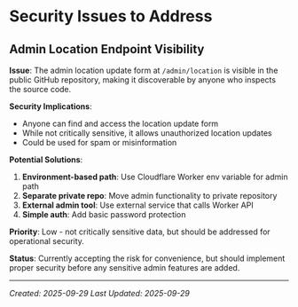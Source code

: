 # Security Issues to Address

## Admin Location Endpoint Visibility

**Issue**: The admin location update form at `/admin/location` is visible in the public GitHub repository, making it discoverable by anyone who inspects the source code.

**Security Implications**:
- Anyone can find and access the location update form
- While not critically sensitive, it allows unauthorized location updates
- Could be used for spam or misinformation

**Potential Solutions**:
1. **Environment-based path**: Use Cloudflare Worker env variable for admin path
2. **Separate private repo**: Move admin functionality to private repository
3. **External admin tool**: Use external service that calls Worker API
4. **Simple auth**: Add basic password protection

**Priority**: Low - not critically sensitive data, but should be addressed for operational security.

**Status**: Currently accepting the risk for convenience, but should implement proper security before any sensitive admin features are added.

---

*Created: 2025-09-29*
*Last Updated: 2025-09-29*